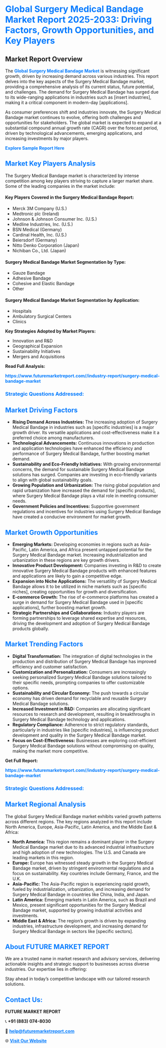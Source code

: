 <h1 style="color: #007BFF;">Global Surgery Medical Bandage Market Report 2025-2033: Driving Factors, Growth Opportunities, and Key Players</h1>

<section id="overview">
<h2>Market Report Overview</h2>
<p>The <a href="https://www.futuremarketreport.com//industry-report/surgery-medical-bandage-market" style="color: #007BFF; text-decoration: none;"><strong>Global Surgery Medical Bandage Market</strong></a> is witnessing significant growth, driven by increasing demand across various industries. This report delves into the key aspects of the Surgery Medical Bandage market, providing a comprehensive analysis of its current status, future potential, and challenges. The demand for Surgery Medical Bandage has surged due to its wide-ranging applications in industries such as [insert industries], making it a critical component in modern-day [applications].</p>
<p>As consumer preferences shift and industries innovate, the Surgery Medical Bandage market continues to evolve, offering both challenges and opportunities for stakeholders. The global market is expected to expand at a substantial compound annual growth rate (CAGR) over the forecast period, driven by technological advancements, emerging applications, and increasing investments by major players.</p>
</section>

<section id="overview">
<p><a href="https://www.futuremarketreport.com//request-sample/reportId=53617" style="color: #007BFF; text-decoration: none;"><strong>Explore Sample Report Here</strong></a></p>
</section>

<section id="key-players">
<h2 style="color: #007BFF;">Market Key Players Analysis</h2>
<p>The Surgery Medical Bandage market is characterized by intense competition among key players striving to capture a larger market share. Some of the leading companies in the market include:</p>
<h4>Key Players Covered in the Surgery Medical Bandage Report:</h4>
<ul><li>Merck 3M Company (U.S.)</li><li>Medtronic plc (Ireland)</li><li>Johnson &amp; Johnson Consumer Inc. (U.S.)</li><li>Medline Industries, Inc. (U.S.)</li><li>BSN Medical (Germany)</li><li>Cardinal Health, Inc. (U.S.)</li><li>Beiersdorf (Germany)</li><li>Nitto Denko Corporation (Japan)</li><li>Nichiban Co., Ltd. (Japan)</li></ul>
<h4>Surgery Medical Bandage Market Segmentation by Type:</h4>
<ul><li>Gauze Bandage</li><li>Adhesive Bandage</li><li>Cohesive and Elastic Bandage</li><li>Other</li></ul>

<h4>Surgery Medical Bandage Market Segmentation by Application:</h4>
<ul><li>Hospitals</li><li>Ambulatory Surgical Centers</li><li>Clinics</li></ul>
<p><strong>Key Strategies Adopted by Market Players:</strong></p>
<ul>
<li>Innovation and R&D</li>
<li>Geographical Expansion</li>
<li>Sustainability Initiatives</li>
<li>Mergers and Acquisitions</li>
</ul>
</section>

<section>
<p><strong>Read Full Analysis: </strong></p><a href="https://www.futuremarketreport.com//industry-report/surgery-medical-bandage-market" style="color: #007BFF; text-decoration: none;"><strong>https://www.futuremarketreport.com//industry-report/surgery-medical-bandage-market</strong></a>
<h3 style="color: #007BFF;">Strategic Questions Addressed:</h3>
</section>

<section id="driving-factors">
<h2 style="color: #007BFF;">Market Driving Factors</h2>
<ul>
<li><strong>Rising Demand Across Industries:</strong> The increasing adoption of Surgery Medical Bandage in industries such as [specific industries] is a major growth driver. Its versatile applications and cost-effectiveness make it a preferred choice among manufacturers.</li>
<li><strong>Technological Advancements:</strong> Continuous innovations in production and application technologies have enhanced the efficiency and performance of Surgery Medical Bandage, further boosting market demand.</li>
<li><strong>Sustainability and Eco-Friendly Initiatives:</strong> With growing environmental concerns, the demand for sustainable Surgery Medical Bandage solutions has surged. Companies are investing in eco-friendly variants to align with global sustainability goals.</li>
<li><strong>Growing Population and Urbanization:</strong> The rising global population and rapid urbanization have increased the demand for [specific products], where Surgery Medical Bandage plays a vital role in meeting consumer needs.</li>
<li><strong>Government Policies and Incentives:</strong> Supportive government regulations and incentives for industries using Surgery Medical Bandage have created a conducive environment for market growth.</li>
</ul>
</section>

<section id="growth-opportunities">
<h2 style="color: #007BFF;">Market Growth Opportunities</h2>
<ul>
<li><strong>Emerging Markets:</strong> Developing economies in regions such as Asia-Pacific, Latin America, and Africa present untapped potential for the Surgery Medical Bandage market. Increasing industrialization and urbanization in these regions are key growth drivers.</li>
<li><strong>Innovative Product Development:</strong> Companies investing in R&D to create innovative Surgery Medical Bandage products with enhanced features and applications are likely to gain a competitive edge.</li>
<li><strong>Expansion into Niche Applications:</strong> The versatility of Surgery Medical Bandage allows it to be utilized in niche markets such as [specific niches], creating opportunities for growth and diversification.</li>
<li><strong>E-commerce Growth:</strong> The rise of e-commerce platforms has created a surge in demand for Surgery Medical Bandage used in [specific applications], further boosting market growth.</li>
<li><strong>Strategic Partnerships and Collaborations:</strong> Industry players are forming partnerships to leverage shared expertise and resources, driving the development and adoption of Surgery Medical Bandage products globally.</li>
</ul>
</section>

<section id="trending-factors">
<h2 style="color: #007BFF;">Market Trending Factors</h2>
<ul>
<li><strong>Digital Transformation:</strong> The integration of digital technologies in the production and distribution of Surgery Medical Bandage has improved efficiency and customer satisfaction.</li>
<li><strong>Customization and Personalization:</strong> Consumers are increasingly seeking personalized Surgery Medical Bandage solutions tailored to their specific needs, prompting companies to offer customizable options.</li>
<li><strong>Sustainability and Circular Economy:</strong> The push towards a circular economy has driven demand for recyclable and reusable Surgery Medical Bandage solutions.</li>
<li><strong>Increased Investment in R&D:</strong> Companies are allocating significant resources to research and development, resulting in breakthroughs in Surgery Medical Bandage technology and applications.</li>
<li><strong>Regulatory Compliance:</strong> Adherence to strict regulatory standards, particularly in industries like [specific industries], is influencing product development and quality in the Surgery Medical Bandage market.</li>
<li><strong>Focus on Cost-Effectiveness:</strong> Businesses are exploring cost-efficient Surgery Medical Bandage solutions without compromising on quality, making the market more competitive.</li>
</ul>
</section>

<section>
<p><strong>Get Full Report: </strong></p><a href="https://www.futuremarketreport.com//industry-report/surgery-medical-bandage-market" style="color: #007BFF; text-decoration: none;"><strong>https://www.futuremarketreport.com//industry-report/surgery-medical-bandage-market</strong></a>
<h3 style="color: #007BFF;">Strategic Questions Addressed:</h3>
</section>


<section id="regional-analysis">
<h2 style="color: #007BFF;">Market Regional Analysis</h2>
<p>The global Surgery Medical Bandage market exhibits varied growth patterns across different regions. The key regions analyzed in this report include North America, Europe, Asia-Pacific, Latin America, and the Middle East & Africa:</p>
<ul>
<li><strong>North America:</strong> This region remains a dominant player in the Surgery Medical Bandage market due to its advanced industrial infrastructure and high adoption of new technologies. The U.S. and Canada are leading markets in this region.</li>
<li><strong>Europe:</strong> Europe has witnessed steady growth in the Surgery Medical Bandage market, driven by stringent environmental regulations and a focus on sustainability. Key countries include Germany, France, and the U.K.</li>
<li><strong>Asia-Pacific:</strong> The Asia-Pacific region is experiencing rapid growth, fueled by industrialization, urbanization, and increasing demand for Surgery Medical Bandage in countries like China, India, and Japan.</li>
<li><strong>Latin America:</strong> Emerging markets in Latin America, such as Brazil and Mexico, present significant opportunities for the Surgery Medical Bandage market, supported by growing industrial activities and investments.</li>
<li><strong>Middle East & Africa:</strong> The region’s growth is driven by expanding industries, infrastructure development, and increasing demand for Surgery Medical Bandage in sectors like [specific sectors].</li>
</ul>
</section>

<footer>
<h2 style="color: #007BFF;">About FUTURE MARKET REPORT</h2>
<p>We are a trusted name in market research and advisory services, delivering actionable insights and strategic support to businesses across diverse industries. Our expertise lies in offering:</p>

<p>Stay ahead in today’s competitive landscape with our tailored research solutions.</p>

<h2 style="color: #007BFF;">Contact Us:</h2>
<p><strong>FUTURE MARKET REPORT</strong></p>
<p>📞 <strong>+91 (883) 074-8030</strong></p>
<p>📧 <strong><a href="mailto:help@futuremarketreport.com" style="color: #007BFF;">help@futuremarketreport.com</a></strong></p>
<p>🌐 <strong><a href="https://www.futuremarketreport.com/" style="color: #007BFF;">Visit Our Website</a></strong></p>
</footer>